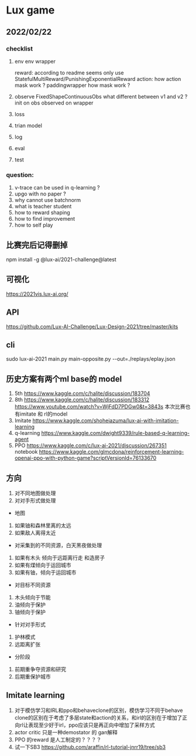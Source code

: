 # Lux game

## 2022/02/22 

### checklist
1. env
    env wrapper

    reward:
        according to readme seems only use StatefulMultiReward/PunishingExponentialReward
    action:
        how action mask work ?
    paddingwrapper
        how mask work ?
2. observe
    FixedShapeContinuousObs what different between v1 and v2 ?
    init on obs observed on wrapper


3. loss 
4. trian 
    model 

5. log 
6. eval 
7. test

### question:

1. v-trace can be used in q-learning ?
2. upgo with no paper ?
3. why cannot use batchnorm
4. what is teacher student
5. how to reward shaping
6. how to find improvement
7. how to self play

























## 比赛完后记得删掉 
npm install -g @lux-ai/2021-challenge@latest

## 可视化
https://2021vis.lux-ai.org/

## API 
https://github.com/Lux-AI-Challenge/Lux-Design-2021/tree/master/kits

## cli
sudo lux-ai-2021 main.py main-opposite.py --out=./replays/eplay.json

## 历史方案有两个ml base的 model
1. 5th https://www.kaggle.com/c/halite/discussion/183704
2. 8th https://www.kaggle.com/c/halite/discussion/183312  https://www.youtube.com/watch?v=WjFdD7PDGw0&t=3843s
本次比赛也有imitate 和 rl的model
1. Imitate https://www.kaggle.com/shoheiazuma/lux-ai-with-imitation-learning
2. q-learning https://www.kaggle.com/dwight9339/rule-based-q-learning-agent
3. PPO https://www.kaggle.com/c/lux-ai-2021/discussion/267351  notebook https://www.kaggle.com/glmcdona/reinforcement-learning-openai-ppo-with-python-game?scriptVersionId=76133670

## 方向

1. 对不同地图做处理
2. 对对手形式做处理

- 地图
1. 如果铀和森林里离的太远
2. 如果敌人离得太近

- 对采集到的不同资源，白天黑夜做处理 
1. 如果有木头 倾向于远距离行走 和造房子 
2. 如果有煤倾向于运回城市  
3. 如果有铀，倾向于运回城市

- 对目标不同资源
1. 木头倾向于节能
2. 油倾向于保护
3. 铀倾向于保护

- 针对对手形式
1. 护林模式
2. 远距离扩张

- 分阶段
1. 前期重争夺资源和研究
2. 后期重保护城市

## Imitate learning

1. 对于模仿学习和IRL和ppo和behaveclone的区别，模仿学习不同于behave clone的区别在于考虑了多层state和action的关系，和irl的区别在于增加了正向rl让表现至少好于irl，ppo应该只是再正向中增加了采样方式
2. actor critic 只是一种demostator 的 gan解释
3. PPO 的reward 是人工制定的？？？？
4. 试一下SB3 https://github.com/araffin/rl-tutorial-jnrr19/tree/sb3